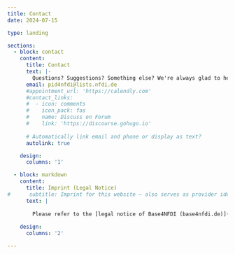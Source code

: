```yaml
---
title: Contact
date: 2024-07-15

type: landing

sections:
  - block: contact
    content:
      title: Contact
      text: |-
        Questions? Suggestions? Something else? We're always glad to hear from you.
      email: pid4nfdi@lists.nfdi.de
      #appointment_url: 'https://calendly.com'
      #contact_links:
      #  - icon: comments
      #    icon_pack: fas
      #    name: Discuss on Forum
      #    link: 'https://discourse.gohugo.io'
    
      # Automatically link email and phone or display as text?
      autolink: true

    design:
      columns: '1'

  - block: markdown
    content:
      title: Imprint (Legal Notice)
#      subtitle: Imprint for this website – also serves as provider identification according to § 5 Digitale Dienste Gesetz (DDG)
      text: |
        
        Please refer to the [legal notice of Base4NFDI (base4nfdi.de)](https://base4nfdi.de/legal-notice), which also applies for this site.
        
    design:
      columns: '2'

---
```

